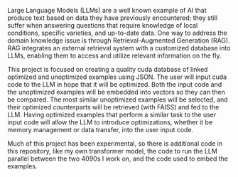 Large Language Models (LLMs) are a well known example of AI that produce text based on data they have previously encountered; they still suffer when answering questions that 
require knowledge of local conditions, specific varieties, and up-to-date data. One way to address the domain knowledge issue is through Retrieval-Augmented Generation (RAG). 
RAG integrates an external retrieval system with a customized database into LLMs, enabling them to access and utilize relevant information on the fly.

This project is focused on creating a quality cuda database of linked optimized and unoptimized examples using JSON. The user will input cuda code to the LLM in hope that it 
will be optimized. Both the input code and the unoptimized examples will be embedded into vectors so they can then be compared. The most similar unoptimized examples will be 
selected, and their optimized counterparts will be retrieved (with FAISS) and fed to the LLM. Having optimized examples that perform a similar task to the user input code will 
allow the LLM to introduce optimizations, whether it be memory management or data transfer, into the user input code. 

Much of this project has been experimental, so there is additional code in this repository, like my own transformer model, the code to run the LLM parallel between the two 
4090s I work on, and the code used to embed the examples.

